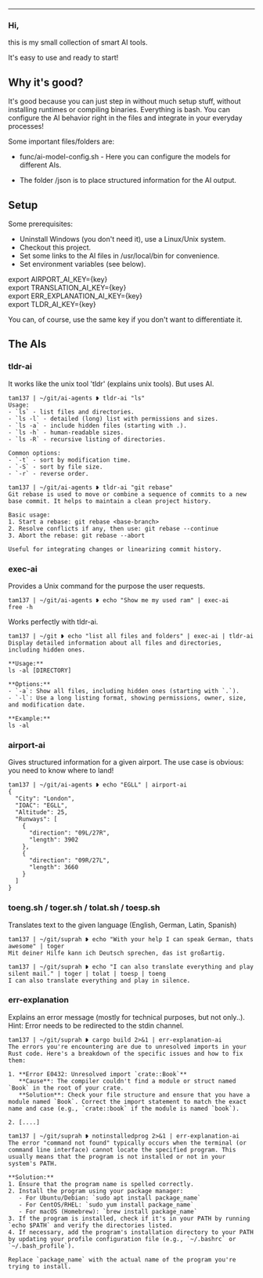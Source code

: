 ___

### Hi,
this is my small collection of smart AI tools.

It's easy to use and ready to start!

## Why it's good?

It's good because you can just step in without much setup stuff, without installing runtimes or compiling binaries. Everything is bash. You can configure the AI behavior right in the files and integrate in your everyday processes!

Some important files/folders are:

* func/ai-model-config.sh - Here you can configure the models for different AIs.

* The folder /json is to place structured information for the AI output.

## Setup
Some prerequisites:

* Uninstall Windows (you don't need it), use a Linux/Unix system.
* Checkout this project.
* Set some links to the AI files in /usr/local/bin for convenience.
* Set environment variables (see below).

export AIRPORT_AI_KEY={key}  
export TRANSLATION_AI_KEY={key}  
export ERR_EXPLANATION_AI_KEY={key}  
export TLDR_AI_KEY={key}  

You can, of course, use the same key if you don't want to differentiate it.

## The AIs

### tldr-ai

It works like the unix tool 'tldr' (explains unix tools). But uses AI.

```
tam137 | ~/git/ai-agents ❥ tldr-ai "ls"
Usage:
- `ls` - list files and directories.
- `ls -l` - detailed (long) list with permissions and sizes.
- `ls -a` - include hidden files (starting with .).
- `ls -h` - human-readable sizes.
- `ls -R` - recursive listing of directories.

Common options:
- `-t` - sort by modification time.
- `-S` - sort by file size.
- `-r` - reverse order.
```

```
tam137 | ~/git/ai-agents ❥ tldr-ai "git rebase"
Git rebase is used to move or combine a sequence of commits to a new base commit. It helps to maintain a clean project history.

Basic usage:
1. Start a rebase: git rebase <base-branch>
2. Resolve conflicts if any, then use: git rebase --continue
3. Abort the rebase: git rebase --abort

Useful for integrating changes or linearizing commit history.
```

### exec-ai

Provides a Unix command for the purpose the user requests.
```
tam137 | ~/git/ai-agents ❥ echo "Show me my used ram" | exec-ai
free -h
```

Works perfectly with tldr-ai.
```
tam137 | ~/git ❥ echo "list all files and folders" | exec-ai | tldr-ai 
Display detailed information about all files and directories, including hidden ones.

**Usage:**
ls -al [DIRECTORY]

**Options:**
- `-a`: Show all files, including hidden ones (starting with `.`).
- `-l`: Use a long listing format, showing permissions, owner, size, and modification date.

**Example:**
ls -al
```

### airport-ai

Gives structured information for a given airport. The use case is obvious: you need to know where to land!

```
tam137 | ~/git/ai-agents ❥ echo "EGLL" | airport-ai
{
  "City": "London",
  "IOAC": "EGLL",
  "Altitude": 25,
  "Runways": [
    {
      "direction": "09L/27R",
      "length": 3902
    },
    {
      "direction": "09R/27L",
      "length": 3660
    }
  ]
}
```

### toeng.sh / toger.sh / tolat.sh / toesp.sh

Translates text to the given language (English, German, Latin, Spanish)

```
tam137 | ~/git/suprah ❥ echo "With your help I can speak German, thats awesome" | toger 
Mit deiner Hilfe kann ich Deutsch sprechen, das ist großartig.
```

```
tam137 | ~/git/suprah ❥ echo "I can also translate everything and play silent mail." | toger | tolat | toesp | toeng
I can also translate everything and play in silence.
```

### err-explanation

Explains an error message (mostly for technical purposes, but not only..). Hint: Error needs to be redirected to the stdin channel.

```
tam137 | ~/git/suprah ❥ cargo build 2>&1 | err-explanation-ai
The errors you're encountering are due to unresolved imports in your Rust code. Here's a breakdown of the specific issues and how to fix them:

1. **Error E0432: Unresolved import `crate::Book`**  
   **Cause**: The compiler couldn't find a module or struct named `Book` in the root of your crate.  
   **Solution**: Check your file structure and ensure that you have a module named `Book`. Correct the import statement to match the exact name and case (e.g., `crate::book` if the module is named `book`).

2. [....]
```

```
tam137 | ~/git/suprah ❥ notinstalledprog 2>&1 | err-explanation-ai 
The error "command not found" typically occurs when the terminal (or command line interface) cannot locate the specified program. This usually means that the program is not installed or not in your system's PATH.

**Solution:**
1. Ensure that the program name is spelled correctly.
2. Install the program using your package manager:
   - For Ubuntu/Debian: `sudo apt install package_name`
   - For CentOS/RHEL: `sudo yum install package_name`
   - For macOS (Homebrew): `brew install package_name`
3. If the program is installed, check if it's in your PATH by running `echo $PATH` and verify the directories listed.
4. If necessary, add the program's installation directory to your PATH by updating your profile configuration file (e.g., `~/.bashrc` or `~/.bash_profile`).

Replace `package_name` with the actual name of the program you're trying to install.
```